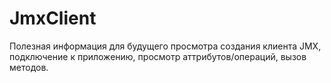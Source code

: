 # JmxClient

Полезная информация для будущего просмотра создания клиента JMX, подключение к приложению, просмотр аттрибутов/операций, вызов методов.
